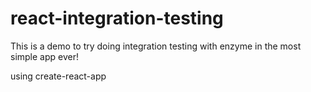 # react-integration-testing

This is a demo to try doing integration testing with enzyme in the most simple app ever!

using create-react-app
